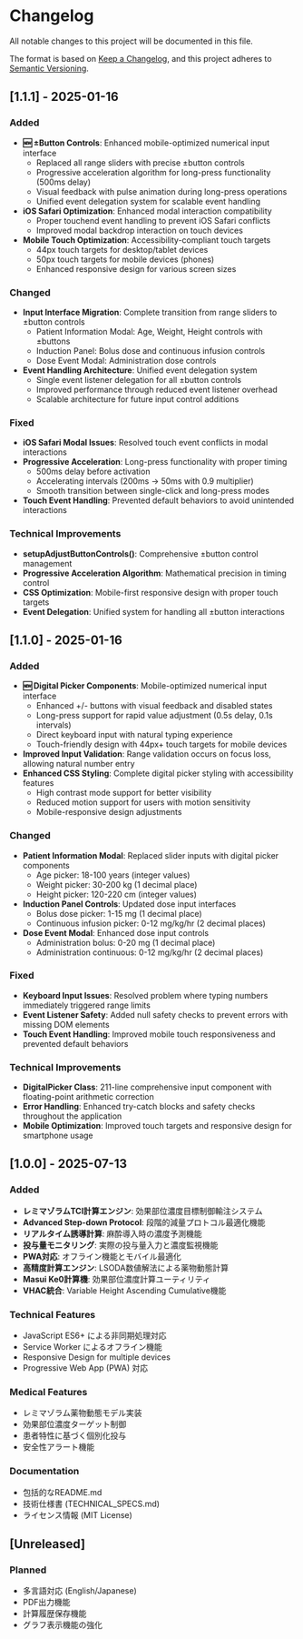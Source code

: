 # Changelog

All notable changes to this project will be documented in this file.

The format is based on [Keep a Changelog](https://keepachangelog.com/en/1.0.0/),
and this project adheres to [Semantic Versioning](https://semver.org/spec/v2.0.0.html).

## [1.1.1] - 2025-01-16

### Added
- **🆕 ±Button Controls**: Enhanced mobile-optimized numerical input interface
  - Replaced all range sliders with precise ±button controls
  - Progressive acceleration algorithm for long-press functionality (500ms delay)
  - Visual feedback with pulse animation during long-press operations
  - Unified event delegation system for scalable event handling
- **iOS Safari Optimization**: Enhanced modal interaction compatibility
  - Proper touchend event handling to prevent iOS Safari conflicts
  - Improved modal backdrop interaction on touch devices
- **Mobile Touch Optimization**: Accessibility-compliant touch targets
  - 44px touch targets for desktop/tablet devices
  - 50px touch targets for mobile devices (phones)
  - Enhanced responsive design for various screen sizes

### Changed
- **Input Interface Migration**: Complete transition from range sliders to ±button controls
  - Patient Information Modal: Age, Weight, Height controls with ±buttons
  - Induction Panel: Bolus dose and continuous infusion controls
  - Dose Event Modal: Administration dose controls
- **Event Handling Architecture**: Unified event delegation system
  - Single event listener delegation for all ±button controls
  - Improved performance through reduced event listener overhead
  - Scalable architecture for future input control additions

### Fixed
- **iOS Safari Modal Issues**: Resolved touch event conflicts in modal interactions
- **Progressive Acceleration**: Long-press functionality with proper timing
  - 500ms delay before activation
  - Accelerating intervals (200ms → 50ms with 0.9 multiplier)
  - Smooth transition between single-click and long-press modes
- **Touch Event Handling**: Prevented default behaviors to avoid unintended interactions

### Technical Improvements
- **setupAdjustButtonControls()**: Comprehensive ±button control management
- **Progressive Acceleration Algorithm**: Mathematical precision in timing control
- **CSS Optimization**: Mobile-first responsive design with proper touch targets
- **Event Delegation**: Unified system for handling all ±button interactions

## [1.1.0] - 2025-01-16

### Added
- **🆕 Digital Picker Components**: Mobile-optimized numerical input interface
  - Enhanced +/- buttons with visual feedback and disabled states
  - Long-press support for rapid value adjustment (0.5s delay, 0.1s intervals)
  - Direct keyboard input with natural typing experience
  - Touch-friendly design with 44px+ touch targets for mobile devices
- **Improved Input Validation**: Range validation occurs on focus loss, allowing natural number entry
- **Enhanced CSS Styling**: Complete digital picker styling with accessibility features
  - High contrast mode support for better visibility
  - Reduced motion support for users with motion sensitivity
  - Mobile-responsive design adjustments

### Changed
- **Patient Information Modal**: Replaced slider inputs with digital picker components
  - Age picker: 18-100 years (integer values)
  - Weight picker: 30-200 kg (1 decimal place)
  - Height picker: 120-220 cm (integer values)
- **Induction Panel Controls**: Updated dose input interfaces
  - Bolus dose picker: 1-15 mg (1 decimal place)
  - Continuous infusion picker: 0-12 mg/kg/hr (2 decimal places)
- **Dose Event Modal**: Enhanced dose input controls
  - Administration bolus: 0-20 mg (1 decimal place)
  - Administration continuous: 0-12 mg/kg/hr (2 decimal places)

### Fixed
- **Keyboard Input Issues**: Resolved problem where typing numbers immediately triggered range limits
- **Event Listener Safety**: Added null safety checks to prevent errors with missing DOM elements
- **Touch Event Handling**: Improved mobile touch responsiveness and prevented default behaviors

### Technical Improvements
- **DigitalPicker Class**: 211-line comprehensive input component with floating-point arithmetic correction
- **Error Handling**: Enhanced try-catch blocks and safety checks throughout the application
- **Mobile Optimization**: Improved touch targets and responsive design for smartphone usage

## [1.0.0] - 2025-07-13

### Added
- **レミマゾラムTCI計算エンジン**: 効果部位濃度目標制御輸注システム
- **Advanced Step-down Protocol**: 段階的減量プロトコル最適化機能
- **リアルタイム誘導計算**: 麻酔導入時の濃度予測機能
- **投与量モニタリング**: 実際の投与量入力と濃度監視機能
- **PWA対応**: オフライン機能とモバイル最適化
- **高精度計算エンジン**: LSODA数値解法による薬物動態計算
- **Masui Ke0計算機**: 効果部位濃度計算ユーティリティ
- **VHAC統合**: Variable Height Ascending Cumulative機能

### Technical Features
- JavaScript ES6+ による非同期処理対応
- Service Worker によるオフライン機能
- Responsive Design for multiple devices
- Progressive Web App (PWA) 対応

### Medical Features  
- レミマゾラム薬物動態モデル実装
- 効果部位濃度ターゲット制御
- 患者特性に基づく個別化投与
- 安全性アラート機能

### Documentation
- 包括的なREADME.md
- 技術仕様書 (TECHNICAL_SPECS.md)
- ライセンス情報 (MIT License)

## [Unreleased]

### Planned
- 多言語対応 (English/Japanese)
- PDF出力機能
- 計算履歴保存機能
- グラフ表示機能の強化
